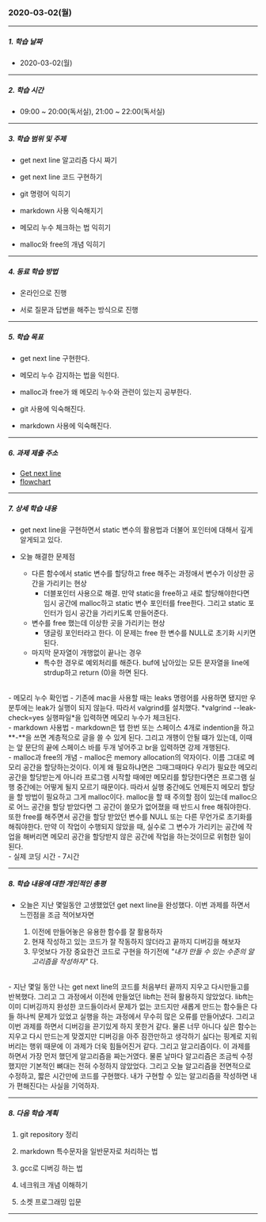 ### 2020-03-02(월)

-----

##### 1. 학습 날짜

- 2020-03-02(월)

-----

##### 2. 학습 시간

- 09:00 ~ 20:00(독서실), 21:00 ~ 22:00(독서실)

-----

##### 3. 학습 범위 및 주제

- get next line 알고리즘 다시 짜기

- get next line 코드 구현하기

- git 명령어 익히기

- markdown 사용 익숙해지기

- 메모리 누수 체크하는 법 익히기

- malloc와 free의 개념 익히기

------

##### 4. 동료 학습 방법

- 온라인으로 진행

- 서로 질문과 답변을 해주는 방식으로 진행

----

##### 5. 학습 목표

- get next line 구현한다.

- 메모리 누수 감지하는 법을 익힌다.

- malloc과 free가 왜 메모리 누수와 관련이 있는지 공부한다.

- git 사용에 익숙해진다.

- markdown 사용에 익숙해진다.

-----

##### 6. 과제 제출 주소

- [Get next line](http://http://git.innovationacademy.kr/sanam/Get_Next_Line)
- [flowchart](http://git.innovationacademy.kr/sanam/Get_Next_Line/src/branch/master/flow_chart.png)

------

##### 7. 상세 학습 내용

- get next line을 구현하면서 static 변수의 활용법과 더불어 포인터에 대해서 깊게 알게되고 있다. 

- 오늘 해결한 문제점
    - 다른 함수에서 static 변수를 할당하고 free 해주는 과정애서 변수가 이상한 공간을 가리키는 현상
        - 더블포인터 사용으로 해결. 만약 static을 free하고 새로 할당해야한다면 임시 공간에 malloc하고 static 변수 포인터를 free한다. 그리고 static 포인터가 임시 공간을 가리키도록 만들어준다.
    - 변수를 free 했는데 이상한 곳을 가리키는 현상
        - 댕글링 포인터라고 한다. 이 문제는 free 한 변수를 NULL로 초기화 시키면 된다.
    - 마지막 문자열이 개행없이 끝나는 경우
        - 특수한 경우로 예외처리를 해준다. buf에 남아있는 모든 문자열을 line에 strdup하고 return (0)을 하면 된다.  
<br/>
- 메모리 누수 확인법
    - 기존에 mac을 사용할 때는 leaks 명령어를 사용하면 됐지만 우분투에는 leak가 실행이 되지 않늗다. 따라서 valgrind를 설치했다. *valgrind --leak-check=yes 실행파일*을 입력하면 메모리 누수가 체크된다.   
<br/>
- markdown 사용법
    - markdown은 탭 한번 또는 스페이스 4개로 indention을 하고 **-**을 쓰면 계층적으로 글을 쓸 수 있게 된다. 그리고 개행이 안될 떄가 있는데, 이때는 앞 문단의 끝에 스페이스 바를 두개 넣어주고 br을 입력하면 강제 개행된다.  
<br/>
- malloc과 free의 개념
    - malloc은 memory allocation의 약자이다. 이름 그대로 메모리 공간을 할당하는것이다. 이게 왜 필요하냐면은 그때그때마다 우리가 필요한 메모리 공간을 할당받는게 아니라 프로그램 시작할 때에만 메모리를 할당한다면은 프로그램 실행 중간에는 어떻게 될지 모르기 때문이다. 따라서 실행 중간에도 언제든지 메모리 할당을 할 방법이 필요하고 그게 malloc이다. malloc을 할 때 주의할 점이 있는데 malloc으로 어느 공간을 할당 받았다면 그 공간이 쓸모가 없어졌을 때 반드시 free 해줘야한다. 또한 free를 해주면서 공간을 할당 받았던 변수를 NULL 또는 다른 무언가로 초기화를 해줘야한다. 만약 이 작업이 수행되지 않았을 때, 실수로 그 변수가 가리키는 공간에 작업을 해버리면 메모리 공간을 할당받지 않은 공간에 작업을 하는것이므로 위험한 일이 된다.  
<br/>
- 실제 코딩 시간
    - 7시간

-----

##### 8. 학습 내용에 대한 개인적인 총평

- 오늘은 지난 몇일동안 고생했었던 get next line을 완성했다. 이번 과제를 하면서 느낀점을 조금 적어보자면

    1. 이전에 만들어놓은 유용한 함수를 잘 활용하자
    2. 현재 작성하고 있는 코드가 잘 작동하지 않더라고 끝까지 디버깅을 해보자
    3. 무엇보다 가장 중요한건 코드로 구현을 하기전에 *"내가 만들 수 있는 수준의 알고리즘을 작성하자"* 다.  
<br/>
- 지난 몇일 동안 나는 get next line의 코드를 처음부터 끝까지 지우고 다시만들고를 반복했다. 그리고 그 과정에서 이전에 만들었던 libft는 전혀 활용하지 않았었다. libft는 이미 디버깅까지 완성한 코드들이라서 문제가 없는 코드지만 새롭게 만드는 함수들은 다들 하나씩 문제가 있었고 실행을 하는 과정에서 무수히 많은 오류를 만들어냈다. 그리고 이번 과제를 하면서 디버깅을 끈기있게 하지 못한거 같다. 물론 너무 아니다 싶은 함수는 지우고 다시 만드는게 맞겠지만 디버깅을 아주 잠깐만하고 생각하기 싫다는 핑계로 지워버리는 행위 때문에 이 과제가 더욱 힘들어진거 같다. 그리고 알고리즘이다. 이 과제를 하면서 가장 먼저 했던게 알고리즘을 짜는거였다. 물론 날마다 알고리즘은 조금씩 수정했지만 기본적인 뼈대는 전혀 수정하지 않았었다. 그리고 오늘 알고리즘을 전면적으로 수정하고, 짧은 시간만에 코드를 구현했다. 내가 구현할 수 있는 알고리즘을 작성하면 내가 편해진다는 사실을 기억하자.

-----

##### 8. 다음 학습 계획

1. git repository 정리

2. markdown 특수문자을 일반문자로 처리하는 법

3. gcc로 디버깅 하는 법

4. 네크워크 개념 이해하기

5. 소켓 프로그래밍 입문

-----